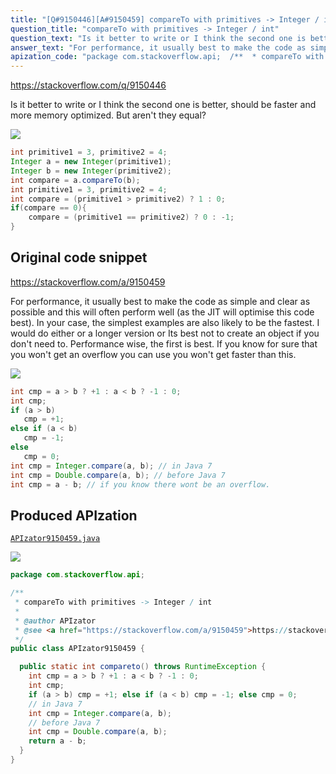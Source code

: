 ```yaml
---
title: "[Q#9150446][A#9150459] compareTo with primitives -> Integer / int"
question_title: "compareTo with primitives -> Integer / int"
question_text: "Is it better to write or I think the second one is better, should be faster and more memory optimized. But aren't they equal?"
answer_text: "For performance, it usually best to make the code as simple and clear as possible and this will often perform well (as the JIT will optimise this code best).  In your case, the simplest examples are also likely to be the fastest. I would do either or a longer version or Its best not to create an object if you don't need to. Performance wise, the first is best. If you know for sure that you won't get an overflow you can use you won't get faster than this."
apization_code: "package com.stackoverflow.api;  /**  * compareTo with primitives -> Integer / int  *  * @author APIzator  * @see <a href=\"https://stackoverflow.com/a/9150459\">https://stackoverflow.com/a/9150459</a>  */ public class APIzator9150459 {    public static int compareto() throws RuntimeException {     int cmp = a > b ? +1 : a < b ? -1 : 0;     int cmp;     if (a > b) cmp = +1; else if (a < b) cmp = -1; else cmp = 0;     // in Java 7     int cmp = Integer.compare(a, b);     // before Java 7     int cmp = Double.compare(a, b);     return a - b;   } }"
---
```


https://stackoverflow.com/q/9150446

Is it better to write
or
I think the second one is better, should be faster and more memory optimized. But aren&#x27;t they equal?


<div class="code-logo"><img src="/stackoverflow.png" /></div>

```java
int primitive1 = 3, primitive2 = 4;
Integer a = new Integer(primitive1);
Integer b = new Integer(primitive2);
int compare = a.compareTo(b);
int primitive1 = 3, primitive2 = 4;
int compare = (primitive1 > primitive2) ? 1 : 0;
if(compare == 0){
    compare = (primitive1 == primitive2) ? 0 : -1;
}
```


## Original code snippet

https://stackoverflow.com/a/9150459

For performance, it usually best to make the code as simple and clear as possible and this will often perform well (as the JIT will optimise this code best).  In your case, the simplest examples are also likely to be the fastest.
I would do either
or a longer version
or
Its best not to create an object if you don&#x27;t need to.
Performance wise, the first is best.
If you know for sure that you won&#x27;t get an overflow you can use
you won&#x27;t get faster than this.

<div class="code-logo"><img src="/stackoverflow.png" /></div>

```java
int cmp = a > b ? +1 : a < b ? -1 : 0;
int cmp;
if (a > b)
   cmp = +1;
else if (a < b)
   cmp = -1;
else
   cmp = 0;
int cmp = Integer.compare(a, b); // in Java 7
int cmp = Double.compare(a, b); // before Java 7
int cmp = a - b; // if you know there wont be an overflow.
```

## Produced APIzation

[`APIzator9150459.java`](https://github.com/pasqualesalza/apization-temp-data/raw/master/search/APIzator9150459.java)

<div class="code-logo"><img src="/apizator.png" /></div>

```java
package com.stackoverflow.api;

/**
 * compareTo with primitives -> Integer / int
 *
 * @author APIzator
 * @see <a href="https://stackoverflow.com/a/9150459">https://stackoverflow.com/a/9150459</a>
 */
public class APIzator9150459 {

  public static int compareto() throws RuntimeException {
    int cmp = a > b ? +1 : a < b ? -1 : 0;
    int cmp;
    if (a > b) cmp = +1; else if (a < b) cmp = -1; else cmp = 0;
    // in Java 7
    int cmp = Integer.compare(a, b);
    // before Java 7
    int cmp = Double.compare(a, b);
    return a - b;
  }
}

```